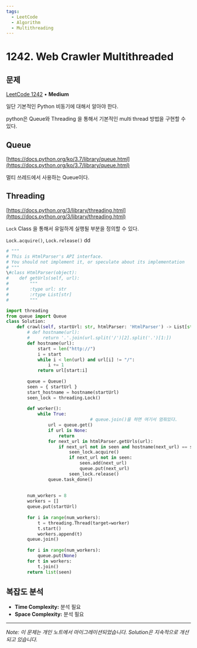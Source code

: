 ```yaml
---
tags:
  - LeetCode
  - Algorithm
  - Multithreading
---
```


# 1242. Web Crawler Multithreaded

## 문제

[LeetCode 1242](https://leetcode.com/problems/web-crawler-multithreaded/) • **Medium**

일단 기본적인 Python 비동기에 대해서 알아야 한다.

python은 Queue와 Threading 을 통해서 기본적인 multi thread 방법을 구현할 수 있다.

  

## Queue

[https://docs.python.org/ko/3.7/library/queue.html](https://docs.python.org/ko/3.7/library/queue.html)

멀티 쓰레드에서 사용하는 Queue이다.

  

## Threading

[https://docs.python.org/3/library/threading.html](https://docs.python.org/3/library/threading.html)

`Lock` Class 을 통해서 유일하게 실행될 부분을 정의할 수 있다.

`Lock.acquire()`, `Lock.release()` dd

  

  

  

```python
# """
# This is HtmlParser's API interface.
# You should not implement it, or speculate about its implementation
# """
\#class HtmlParser(object):
#    def getUrls(self, url):
#        """
#        :type url: str
#        :rtype List[str]
#        """

import threading
from queue import Queue
class Solution:
    def crawl(self, startUrl: str, htmlParser: 'HtmlParser') -> List[str]:
        # def hostname(url):
        #     return '.'.join(url.split('/')[2].split('.')[1:])
        def hostname(url):
            start = len("http://")
            i = start
            while i < len(url) and url[i] != "/":
                i += 1
            return url[start:i]
        
        queue = Queue()
        seen = { startUrl }
        start_hostname = hostname(startUrl)
        seen_lock = threading.Lock()
        
        def worker():
            while True:
								# queue.join()을 하면 여기서 멈춰있다.
                url = queue.get()
                if url is None:
                    return
                for next_url in htmlParser.getUrls(url):
                    if next_url not in seen and hostname(next_url) == start_hostname:
                        seen_lock.acquire()
                        if next_url not in seen:
                            seen.add(next_url)
                            queue.put(next_url)
                        seen_lock.release()
                queue.task_done()
        
        
        num_workers = 8
        workers = []
        queue.put(startUrl)
        
        for i in range(num_workers):
            t = threading.Thread(target=worker)
            t.start()
            workers.append(t)
        queue.join()
        
        for i in range(num_workers):
            queue.put(None)
        for t in workers:
            t.join()
        return list(seen)
```

## 복잡도 분석

- **Time Complexity:** 분석 필요
- **Space Complexity:** 분석 필요


---

*Note: 이 문제는 개인 노트에서 마이그레이션되었습니다. Solution은 지속적으로 개선되고 있습니다.*
